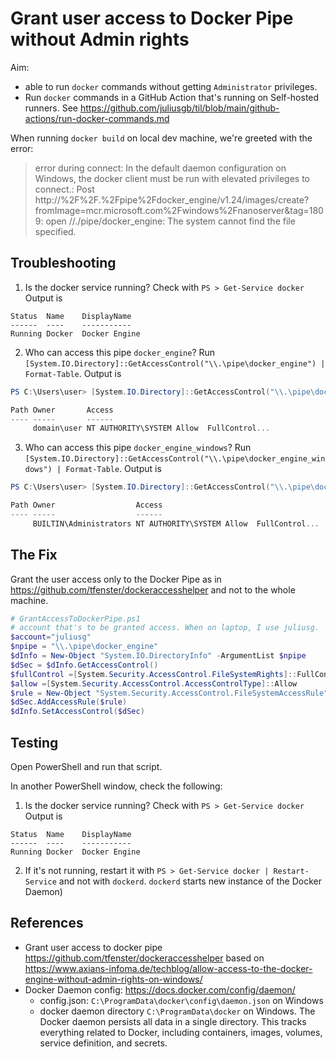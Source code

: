 # Grant user access to Docker Pipe without Admin rights

Aim:

- able to run `docker` commands without getting `Administrator` privileges.
- Run `docker` commands in a GitHub Action that's running on Self-hosted runners. See https://github.com/juliusgb/til/blob/main/github-actions/run-docker-commands.md

When running `docker build` on local dev machine, we're greeted with the error:

> error during connect: In the default daemon configuration on Windows, the docker client must be run with elevated privileges to connect.: Post http://%2F%2F.%2Fpipe%2Fdocker_engine/v1.24/images/create?fromImage=mcr.microsoft.com%2Fwindows%2Fnanoserver&tag=1809: open //./pipe/docker_engine: The system cannot find the file specified.

## Troubleshooting

1. Is the docker service running? Check with `PS > Get-Service docker`
  Output is

```console
Status	Name	DisplayName
------	----	-----------
Running	Docker	Docker Engine
```

2. Who can access this pipe `docker_engine`? Run `[System.IO.Directory]::GetAccessControl("\\.\pipe\docker_engine") | Format-Table`.
Output is

```powershell
PS C:\Users\user> [System.IO.Directory]::GetAccessControl("\\.\pipe\docker_engine") | Format-Table

Path Owner       Access
---- -----       ------
     domain\user NT AUTHORITY\SYSTEM Allow  FullControl...
```

3. Who can access this pipe `docker_engine_windows`? Run `[System.IO.Directory]::GetAccessControl("\\.\pipe\docker_engine_windows") | Format-Table`.
Output is

```powershell
PS C:\Users\user> [System.IO.Directory]::GetAccessControl("\\.\pipe\docker_engine_windows") | Format-Table

Path Owner                  Access
---- -----                  ------
     BUILTIN\Administrators NT AUTHORITY\SYSTEM Allow  FullControl...
```

## The Fix

Grant the user access only to the Docker Pipe
as in <https://github.com/tfenster/dockeraccesshelper>
and not to the whole machine.

```powershell
# GrantAccessToDockerPipe.ps1
# account that's to be granted access. When on laptop, I use juliusg.
$account="juliusg" 
$npipe = "\\.\pipe\docker_engine"
$dInfo = New-Object "System.IO.DirectoryInfo" -ArgumentList $npipe
$dSec = $dInfo.GetAccessControl()
$fullControl =[System.Security.AccessControl.FileSystemRights]::FullControl
$allow =[System.Security.AccessControl.AccessControlType]::Allow
$rule = New-Object "System.Security.AccessControl.FileSystemAccessRule" -ArgumentList $account,$fullControl,$allow
$dSec.AddAccessRule($rule)
$dInfo.SetAccessControl($dSec)
```

## Testing

Open PowerShell and run that script.

In another PowerShell window, check the following:

1. Is the docker service running? Check with `PS > Get-Service docker`
  Output is

```console
Status	Name	DisplayName
------	----	-----------
Running	Docker	Docker Engine
```

2. If it's not running, restart it with `PS > Get-Service docker | Restart-Service` and not with `dockerd`. 
`dockerd` starts new instance of the Docker Daemon)

## References

- Grant user access to docker pipe <https://github.com/tfenster/dockeraccesshelper> based on <https://www.axians-infoma.de/techblog/allow-access-to-the-docker-engine-without-admin-rights-on-windows/>
- Docker Daemon config: https://docs.docker.com/config/daemon/
    - config.json: `C:\ProgramData\docker\config\daemon.json` on Windows
    - docker daemon directory `C:\ProgramData\docker` on Windows. The Docker daemon persists all data in a single directory. This tracks everything related to Docker, including containers, images, volumes, service definition, and secrets.